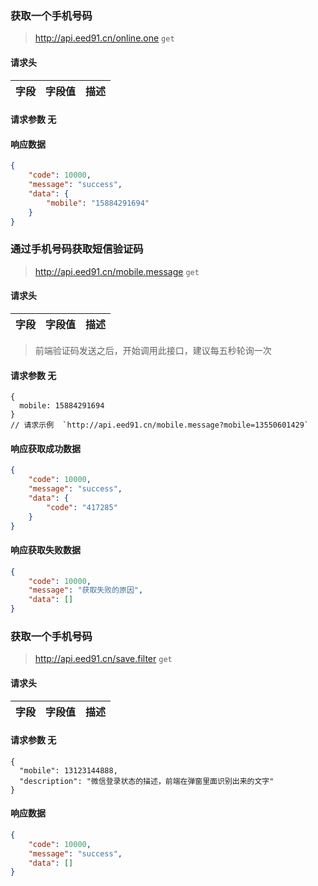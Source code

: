 ### 获取一个手机号码
> http://api.eed91.cn/online.one `get`

#### 请求头
| 字段 | 字段值 | 描述 | 
| :-- | :-- | :-- |

#### 请求参数 无

#### 响应数据
```json
{
    "code": 10000,
    "message": "success",
    "data": {
        "mobile": "15884291694"
    }
}
```

### 通过手机号码获取短信验证码
> http://api.eed91.cn/mobile.message `get`

#### 请求头
| 字段 | 字段值 | 描述 | 
| :-- | :-- | :-- |

> 前端验证码发送之后，开始调用此接口，建议每五秒轮询一次

#### 请求参数 无
```
{
  mobile: 15884291694
}
// 请求示例  `http://api.eed91.cn/mobile.message?mobile=13550601429`
```
#### 响应获取成功数据
```json
{
    "code": 10000,
    "message": "success",
    "data": {
        "code": "417285"
    }
}
```
#### 响应获取失败数据
```json
{
    "code": 10000,
    "message": "获取失败的原因",
    "data": []
}
```

### 获取一个手机号码
> http://api.eed91.cn/save.filter `get`

#### 请求头
| 字段 | 字段值 | 描述 | 
| :-- | :-- | :-- |

#### 请求参数 无
```
{
  "mobile": 13123144888,
  "description": "微信登录状态的描述，前端在弹窗里面识别出来的文字"
}
```
#### 响应数据
```json
{
    "code": 10000,
    "message": "success",
    "data": []
}
```

